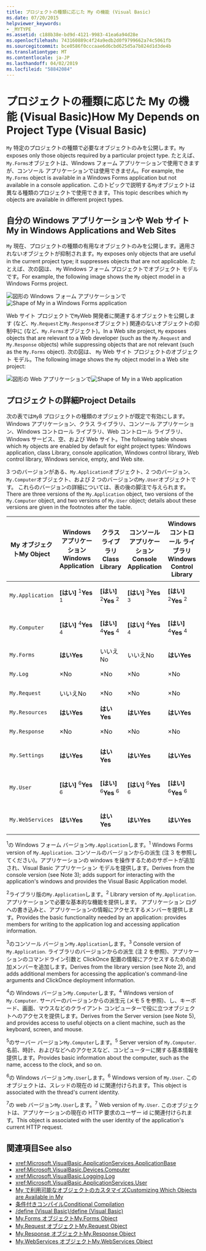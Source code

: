 ```yaml
---
title: プロジェクトの種類に応じた My の機能 (Visual Basic)
ms.date: 07/20/2015
helpviewer_keywords:
- _MYTYPE
ms.assetid: c188b38e-bd9d-4121-9983-41ea6a94d28e
ms.openlocfilehash: 743160889c4f24a9edb2d0f9799662a74c5061fb
ms.sourcegitcommit: bce0586f0cccaae6d6cbd625d5a7b824d1d3de4b
ms.translationtype: MT
ms.contentlocale: ja-JP
ms.lasthandoff: 04/02/2019
ms.locfileid: "58842084"
---
```

# <a name="how-my-depends-on-project-type-visual-basic"></a><span data-ttu-id="4b334-102">プロジェクトの種類に応じた My の機能 (Visual Basic)</span><span class="sxs-lookup"><span data-stu-id="4b334-102">How My Depends on Project Type (Visual Basic)</span></span>
<span data-ttu-id="4b334-103">`My` 特定のプロジェクトの種類で必要なオブジェクトのみを公開します。</span><span class="sxs-lookup"><span data-stu-id="4b334-103">`My` exposes only those objects required by a particular project type.</span></span> <span data-ttu-id="4b334-104">たとえば、`My.Forms`オブジェクトは、Windows フォーム アプリケーションで使用できますが、コンソール アプリケーションでは使用できません。</span><span class="sxs-lookup"><span data-stu-id="4b334-104">For example, the `My.Forms` object is available in a Windows Forms application but not available in a console application.</span></span> <span data-ttu-id="4b334-105">このトピックで説明する`My`オブジェクトは異なる種類のプロジェクトで使用できます。</span><span class="sxs-lookup"><span data-stu-id="4b334-105">This topic describes which `My` objects are available in different project types.</span></span>  
  
## <a name="my-in-windows-applications-and-web-sites"></a><span data-ttu-id="4b334-106">自分の Windows アプリケーションや Web サイト</span><span class="sxs-lookup"><span data-stu-id="4b334-106">My in Windows Applications and Web Sites</span></span>  
 <span data-ttu-id="4b334-107">`My` 現在、プロジェクトの種類の有用なオブジェクトのみを公開します。適用されないオブジェクトが抑制されます。</span><span class="sxs-lookup"><span data-stu-id="4b334-107">`My` exposes only objects that are useful in the current project type; it suppresses objects that are not applicable.</span></span> <span data-ttu-id="4b334-108">たとえば、次の図は、 `My` Windows フォーム プロジェクトでオブジェクト モデルです。</span><span class="sxs-lookup"><span data-stu-id="4b334-108">For example, the following image shows the `My` object model in a Windows Forms project.</span></span>  
  
 <span data-ttu-id="4b334-109">![図形の Windows フォーム アプリケーションで](../../../visual-basic/developing-apps/development-with-my/media/myinwinform.png "MyInWinForm")</span><span class="sxs-lookup"><span data-stu-id="4b334-109">![Shape of My in a Windows Forms application](../../../visual-basic/developing-apps/development-with-my/media/myinwinform.png "MyInWinForm")</span></span>  
  
 <span data-ttu-id="4b334-110">Web サイト プロジェクトで`My`Web 開発者に関連するオブジェクトを公開します (など、`My.Request`と`My.Response`オブジェクト) 関連のないオブジェクトの抑制中に (など、`My.Forms`オブジェクト)。</span><span class="sxs-lookup"><span data-stu-id="4b334-110">In a Web site project, `My` exposes objects that are relevant to a Web developer (such as the `My.Request` and `My.Response` objects) while suppressing objects that are not relevant (such as the `My.Forms` object).</span></span> <span data-ttu-id="4b334-111">次の図は、 `My` Web サイト プロジェクトのオブジェクト モデル。</span><span class="sxs-lookup"><span data-stu-id="4b334-111">The following image shows the `My` object model in a Web site project:</span></span>  
  
 <span data-ttu-id="4b334-112">![図形の Web アプリケーションで](../../../visual-basic/developing-apps/development-with-my/media/myinweb.png "MyInWeb")</span><span class="sxs-lookup"><span data-stu-id="4b334-112">![Shape of My in a Web application](../../../visual-basic/developing-apps/development-with-my/media/myinweb.png "MyInWeb")</span></span>  
  
## <a name="project-details"></a><span data-ttu-id="4b334-113">プロジェクトの詳細</span><span class="sxs-lookup"><span data-stu-id="4b334-113">Project Details</span></span>  
 <span data-ttu-id="4b334-114">次の表では`My`8 プロジェクトの種類のオブジェクトが既定で有効にします。Windows アプリケーション、クラス ライブラリ、コンソール アプリケーション、Windows コントロール ライブラリ、Web コントロール ライブラリ、Windows サービス、空、および Web サイト。</span><span class="sxs-lookup"><span data-stu-id="4b334-114">The following table shows which `My` objects are enabled by default for eight project types: Windows application, class Library, console application, Windows control library, Web control library, Windows service, empty, and Web site.</span></span>  
  
 <span data-ttu-id="4b334-115">3 つのバージョンがある、`My.Application`オブジェクト、2 つのバージョン、`My.Computer`オブジェクト、および 2 つのバージョンの`My.User`オブジェクトです。 これらのバージョンの詳細については、表の後の脚注で与えられます。</span><span class="sxs-lookup"><span data-stu-id="4b334-115">There are three versions of the `My.Application` object, two versions of the `My.Computer` object, and two versions of `My.User` object; details about these versions are given in the footnotes after the table.</span></span>  
  
|<span data-ttu-id="4b334-116">My オブジェクト</span><span class="sxs-lookup"><span data-stu-id="4b334-116">My Object</span></span>|<span data-ttu-id="4b334-117">Windows アプリケーション</span><span class="sxs-lookup"><span data-stu-id="4b334-117">Windows Application</span></span>|<span data-ttu-id="4b334-118">クラス ライブラリ</span><span class="sxs-lookup"><span data-stu-id="4b334-118">Class Library</span></span>|<span data-ttu-id="4b334-119">コンソール アプリケーション</span><span class="sxs-lookup"><span data-stu-id="4b334-119">Console Application</span></span>|<span data-ttu-id="4b334-120">Windows コントロール ライブラリ</span><span class="sxs-lookup"><span data-stu-id="4b334-120">Windows Control Library</span></span>|<span data-ttu-id="4b334-121">Web コントロール ライブラリ</span><span class="sxs-lookup"><span data-stu-id="4b334-121">Web Control Library</span></span>|<span data-ttu-id="4b334-122">Windows サービス</span><span class="sxs-lookup"><span data-stu-id="4b334-122">Windows Service</span></span>|<span data-ttu-id="4b334-123">Empty</span><span class="sxs-lookup"><span data-stu-id="4b334-123">Empty</span></span>|<span data-ttu-id="4b334-124">Web サイト</span><span class="sxs-lookup"><span data-stu-id="4b334-124">Web Site</span></span>|  
|---|---|---|---|---|---|---|---|---|  
|`My.Application`|<span data-ttu-id="4b334-125">**[はい]** <sup>1</sup></span><span class="sxs-lookup"><span data-stu-id="4b334-125">**Yes** <sup>1</sup></span></span>|<span data-ttu-id="4b334-126">**[はい]** <sup>2</sup></span><span class="sxs-lookup"><span data-stu-id="4b334-126">**Yes** <sup>2</sup></span></span>|<span data-ttu-id="4b334-127">**[はい]** <sup>3</sup></span><span class="sxs-lookup"><span data-stu-id="4b334-127">**Yes** <sup>3</sup></span></span>|<span data-ttu-id="4b334-128">**[はい]** <sup>2</sup></span><span class="sxs-lookup"><span data-stu-id="4b334-128">**Yes** <sup>2</sup></span></span>|<span data-ttu-id="4b334-129">いいえ</span><span class="sxs-lookup"><span data-stu-id="4b334-129">No</span></span>|<span data-ttu-id="4b334-130">**[はい]** <sup>3</sup></span><span class="sxs-lookup"><span data-stu-id="4b334-130">**Yes** <sup>3</sup></span></span>|<span data-ttu-id="4b334-131">いいえ</span><span class="sxs-lookup"><span data-stu-id="4b334-131">No</span></span>|<span data-ttu-id="4b334-132">いいえ</span><span class="sxs-lookup"><span data-stu-id="4b334-132">No</span></span>|  
|`My.Computer`|<span data-ttu-id="4b334-133">**[はい]** <sup>4</sup></span><span class="sxs-lookup"><span data-stu-id="4b334-133">**Yes** <sup>4</sup></span></span>|<span data-ttu-id="4b334-134">**[はい]** <sup>4</sup></span><span class="sxs-lookup"><span data-stu-id="4b334-134">**Yes** <sup>4</sup></span></span>|<span data-ttu-id="4b334-135">**[はい]** <sup>4</sup></span><span class="sxs-lookup"><span data-stu-id="4b334-135">**Yes** <sup>4</sup></span></span>|<span data-ttu-id="4b334-136">**[はい]** <sup>4</sup></span><span class="sxs-lookup"><span data-stu-id="4b334-136">**Yes** <sup>4</sup></span></span>|<span data-ttu-id="4b334-137">**[はい]** <sup>5</sup></span><span class="sxs-lookup"><span data-stu-id="4b334-137">**Yes** <sup>5</sup></span></span>|<span data-ttu-id="4b334-138">**[はい]** <sup>4</sup></span><span class="sxs-lookup"><span data-stu-id="4b334-138">**Yes** <sup>4</sup></span></span>|<span data-ttu-id="4b334-139">いいえ</span><span class="sxs-lookup"><span data-stu-id="4b334-139">No</span></span>|<span data-ttu-id="4b334-140">**[はい]** <sup>5</sup></span><span class="sxs-lookup"><span data-stu-id="4b334-140">**Yes** <sup>5</sup></span></span>|  
|`My.Forms`|<span data-ttu-id="4b334-141">**はい**</span><span class="sxs-lookup"><span data-stu-id="4b334-141">**Yes**</span></span>|<span data-ttu-id="4b334-142">いいえ</span><span class="sxs-lookup"><span data-stu-id="4b334-142">No</span></span>|<span data-ttu-id="4b334-143">いいえ</span><span class="sxs-lookup"><span data-stu-id="4b334-143">No</span></span>|<span data-ttu-id="4b334-144">**はい**</span><span class="sxs-lookup"><span data-stu-id="4b334-144">**Yes**</span></span>|<span data-ttu-id="4b334-145">いいえ</span><span class="sxs-lookup"><span data-stu-id="4b334-145">No</span></span>|<span data-ttu-id="4b334-146">×</span><span class="sxs-lookup"><span data-stu-id="4b334-146">No</span></span>|<span data-ttu-id="4b334-147">×</span><span class="sxs-lookup"><span data-stu-id="4b334-147">No</span></span>|<span data-ttu-id="4b334-148">×</span><span class="sxs-lookup"><span data-stu-id="4b334-148">No</span></span>|  
|`My.Log`|<span data-ttu-id="4b334-149">×</span><span class="sxs-lookup"><span data-stu-id="4b334-149">No</span></span>|<span data-ttu-id="4b334-150">×</span><span class="sxs-lookup"><span data-stu-id="4b334-150">No</span></span>|<span data-ttu-id="4b334-151">×</span><span class="sxs-lookup"><span data-stu-id="4b334-151">No</span></span>|<span data-ttu-id="4b334-152">×</span><span class="sxs-lookup"><span data-stu-id="4b334-152">No</span></span>|<span data-ttu-id="4b334-153">×</span><span class="sxs-lookup"><span data-stu-id="4b334-153">No</span></span>|<span data-ttu-id="4b334-154">×</span><span class="sxs-lookup"><span data-stu-id="4b334-154">No</span></span>|<span data-ttu-id="4b334-155">いいえ</span><span class="sxs-lookup"><span data-stu-id="4b334-155">No</span></span>|<span data-ttu-id="4b334-156">**はい**</span><span class="sxs-lookup"><span data-stu-id="4b334-156">**Yes**</span></span>|  
|`My.Request`|<span data-ttu-id="4b334-157">いいえ</span><span class="sxs-lookup"><span data-stu-id="4b334-157">No</span></span>|<span data-ttu-id="4b334-158">×</span><span class="sxs-lookup"><span data-stu-id="4b334-158">No</span></span>|<span data-ttu-id="4b334-159">×</span><span class="sxs-lookup"><span data-stu-id="4b334-159">No</span></span>|<span data-ttu-id="4b334-160">×</span><span class="sxs-lookup"><span data-stu-id="4b334-160">No</span></span>|<span data-ttu-id="4b334-161">×</span><span class="sxs-lookup"><span data-stu-id="4b334-161">No</span></span>|<span data-ttu-id="4b334-162">×</span><span class="sxs-lookup"><span data-stu-id="4b334-162">No</span></span>|<span data-ttu-id="4b334-163">いいえ</span><span class="sxs-lookup"><span data-stu-id="4b334-163">No</span></span>|<span data-ttu-id="4b334-164">**はい**</span><span class="sxs-lookup"><span data-stu-id="4b334-164">**Yes**</span></span>|  
|`My.Resources`|<span data-ttu-id="4b334-165">**はい**</span><span class="sxs-lookup"><span data-stu-id="4b334-165">**Yes**</span></span>|<span data-ttu-id="4b334-166">**はい**</span><span class="sxs-lookup"><span data-stu-id="4b334-166">**Yes**</span></span>|<span data-ttu-id="4b334-167">**はい**</span><span class="sxs-lookup"><span data-stu-id="4b334-167">**Yes**</span></span>|<span data-ttu-id="4b334-168">**はい**</span><span class="sxs-lookup"><span data-stu-id="4b334-168">**Yes**</span></span>|<span data-ttu-id="4b334-169">**はい**</span><span class="sxs-lookup"><span data-stu-id="4b334-169">**Yes**</span></span>|<span data-ttu-id="4b334-170">**はい**</span><span class="sxs-lookup"><span data-stu-id="4b334-170">**Yes**</span></span>|<span data-ttu-id="4b334-171">いいえ</span><span class="sxs-lookup"><span data-stu-id="4b334-171">No</span></span>|<span data-ttu-id="4b334-172">×</span><span class="sxs-lookup"><span data-stu-id="4b334-172">No</span></span>|  
|`My.Response`|<span data-ttu-id="4b334-173">×</span><span class="sxs-lookup"><span data-stu-id="4b334-173">No</span></span>|<span data-ttu-id="4b334-174">×</span><span class="sxs-lookup"><span data-stu-id="4b334-174">No</span></span>|<span data-ttu-id="4b334-175">×</span><span class="sxs-lookup"><span data-stu-id="4b334-175">No</span></span>|<span data-ttu-id="4b334-176">×</span><span class="sxs-lookup"><span data-stu-id="4b334-176">No</span></span>|<span data-ttu-id="4b334-177">×</span><span class="sxs-lookup"><span data-stu-id="4b334-177">No</span></span>|<span data-ttu-id="4b334-178">×</span><span class="sxs-lookup"><span data-stu-id="4b334-178">No</span></span>|<span data-ttu-id="4b334-179">いいえ</span><span class="sxs-lookup"><span data-stu-id="4b334-179">No</span></span>|<span data-ttu-id="4b334-180">**はい**</span><span class="sxs-lookup"><span data-stu-id="4b334-180">**Yes**</span></span>|  
|`My.Settings`|<span data-ttu-id="4b334-181">**はい**</span><span class="sxs-lookup"><span data-stu-id="4b334-181">**Yes**</span></span>|<span data-ttu-id="4b334-182">**はい**</span><span class="sxs-lookup"><span data-stu-id="4b334-182">**Yes**</span></span>|<span data-ttu-id="4b334-183">**はい**</span><span class="sxs-lookup"><span data-stu-id="4b334-183">**Yes**</span></span>|<span data-ttu-id="4b334-184">**はい**</span><span class="sxs-lookup"><span data-stu-id="4b334-184">**Yes**</span></span>|<span data-ttu-id="4b334-185">**はい**</span><span class="sxs-lookup"><span data-stu-id="4b334-185">**Yes**</span></span>|<span data-ttu-id="4b334-186">**はい**</span><span class="sxs-lookup"><span data-stu-id="4b334-186">**Yes**</span></span>|<span data-ttu-id="4b334-187">いいえ</span><span class="sxs-lookup"><span data-stu-id="4b334-187">No</span></span>|<span data-ttu-id="4b334-188">いいえ</span><span class="sxs-lookup"><span data-stu-id="4b334-188">No</span></span>|  
|`My.User`|<span data-ttu-id="4b334-189">**[はい]** <sup>6</sup></span><span class="sxs-lookup"><span data-stu-id="4b334-189">**Yes** <sup>6</sup></span></span>|<span data-ttu-id="4b334-190">**[はい]** <sup>6</sup></span><span class="sxs-lookup"><span data-stu-id="4b334-190">**Yes** <sup>6</sup></span></span>|<span data-ttu-id="4b334-191">**[はい]** <sup>6</sup></span><span class="sxs-lookup"><span data-stu-id="4b334-191">**Yes** <sup>6</sup></span></span>|<span data-ttu-id="4b334-192">**[はい]** <sup>6</sup></span><span class="sxs-lookup"><span data-stu-id="4b334-192">**Yes** <sup>6</sup></span></span>|<span data-ttu-id="4b334-193">**[はい]** <sup>7</sup></span><span class="sxs-lookup"><span data-stu-id="4b334-193">**Yes** <sup>7</sup></span></span>|<span data-ttu-id="4b334-194">**[はい]** <sup>6</sup></span><span class="sxs-lookup"><span data-stu-id="4b334-194">**Yes** <sup>6</sup></span></span>|<span data-ttu-id="4b334-195">いいえ</span><span class="sxs-lookup"><span data-stu-id="4b334-195">No</span></span>|<span data-ttu-id="4b334-196">**[はい]** <sup>7</sup></span><span class="sxs-lookup"><span data-stu-id="4b334-196">**Yes** <sup>7</sup></span></span>|  
|`My.WebServices`|<span data-ttu-id="4b334-197">**はい**</span><span class="sxs-lookup"><span data-stu-id="4b334-197">**Yes**</span></span>|<span data-ttu-id="4b334-198">**はい**</span><span class="sxs-lookup"><span data-stu-id="4b334-198">**Yes**</span></span>|<span data-ttu-id="4b334-199">**はい**</span><span class="sxs-lookup"><span data-stu-id="4b334-199">**Yes**</span></span>|<span data-ttu-id="4b334-200">**はい**</span><span class="sxs-lookup"><span data-stu-id="4b334-200">**Yes**</span></span>|<span data-ttu-id="4b334-201">**はい**</span><span class="sxs-lookup"><span data-stu-id="4b334-201">**Yes**</span></span>|<span data-ttu-id="4b334-202">**はい**</span><span class="sxs-lookup"><span data-stu-id="4b334-202">**Yes**</span></span>|<span data-ttu-id="4b334-203">いいえ</span><span class="sxs-lookup"><span data-stu-id="4b334-203">No</span></span>|<span data-ttu-id="4b334-204">いいえ</span><span class="sxs-lookup"><span data-stu-id="4b334-204">No</span></span>|  
  
 <span data-ttu-id="4b334-205"><sup>1</sup>の Windows フォーム バージョン`My.Application`します。</span><span class="sxs-lookup"><span data-stu-id="4b334-205"><sup>1</sup> Windows Forms version of `My.Application`.</span></span> <span data-ttu-id="4b334-206">コンソールのバージョンからの派生 (注 3 を参照してください)。アプリケーションの windows を操作するためのサポートが追加され、Visual Basic アプリケーション モデルを提供します。</span><span class="sxs-lookup"><span data-stu-id="4b334-206">Derives from the console version (see Note 3); adds support for interacting with the application's windows and provides the Visual Basic Application model.</span></span>  
  
 <span data-ttu-id="4b334-207"><sup>2</sup>ライブラリ版の`My.Application`します。</span><span class="sxs-lookup"><span data-stu-id="4b334-207"><sup>2</sup> Library version of `My.Application`.</span></span> <span data-ttu-id="4b334-208">アプリケーションで必要な基本的な機能を提供します。 アプリケーション ログへの書き込みと、アプリケーションの情報にアクセスするメンバーを提供します。</span><span class="sxs-lookup"><span data-stu-id="4b334-208">Provides the basic functionality needed by an application: provides members for writing to the application log and accessing application information.</span></span>  
  
 <span data-ttu-id="4b334-209"><sup>3</sup>のコンソール バージョン`My.Application`します。</span><span class="sxs-lookup"><span data-stu-id="4b334-209"><sup>3</sup> Console version of `My.Application`.</span></span> <span data-ttu-id="4b334-210">ライブラリのバージョンからの派生 (注 2 を参照)、アプリケーションのコマンドライン引数と ClickOnce 配置の情報にアクセスするための追加メンバーを追加します。</span><span class="sxs-lookup"><span data-stu-id="4b334-210">Derives from the library version (see Note 2), and adds additional members for accessing the application's command-line arguments and ClickOnce deployment information.</span></span>  
  
 <span data-ttu-id="4b334-211"><sup>4</sup>の Windows バージョン`My.Computer`します。</span><span class="sxs-lookup"><span data-stu-id="4b334-211"><sup>4</sup> Windows version of `My.Computer`.</span></span> <span data-ttu-id="4b334-212">サーバーのバージョンからの派生元 (メモ 5 を参照)、し、キーボード、画面、マウスなどのクライアント コンピューターで役に立つオブジェクトへのアクセスを提供します。</span><span class="sxs-lookup"><span data-stu-id="4b334-212">Derives from the Server version (see Note 5), and provides access to useful objects on a client machine, such as the keyboard, screen, and mouse.</span></span>  
  
 <span data-ttu-id="4b334-213"><sup>5</sup>のサーバー バージョン`My.Computer`します。</span><span class="sxs-lookup"><span data-stu-id="4b334-213"><sup>5</sup> Server version of `My.Computer`.</span></span> <span data-ttu-id="4b334-214">名前、時計、およびなどへのアクセスなど、コンピューターに関する基本情報を提供します。</span><span class="sxs-lookup"><span data-stu-id="4b334-214">Provides basic information about the computer, such as the name, access to the clock, and so on.</span></span>  
  
 <span data-ttu-id="4b334-215"><sup>6</sup>の Windows バージョン`My.User`します。</span><span class="sxs-lookup"><span data-stu-id="4b334-215"><sup>6</sup> Windows version of `My.User`.</span></span> <span data-ttu-id="4b334-216">このオブジェクトは、スレッドの現在の id に関連付けられます。</span><span class="sxs-lookup"><span data-stu-id="4b334-216">This object is associated with the thread's current identity.</span></span>  
  
 <span data-ttu-id="4b334-217"><sup>7</sup>の web バージョン`My.User`します。</span><span class="sxs-lookup"><span data-stu-id="4b334-217"><sup>7</sup> Web version of `My.User`.</span></span> <span data-ttu-id="4b334-218">このオブジェクトは、アプリケーションの現在の HTTP 要求のユーザー id に関連付けられます。</span><span class="sxs-lookup"><span data-stu-id="4b334-218">This object is associated with the user identity of the application's current HTTP request.</span></span>  
  
## <a name="see-also"></a><span data-ttu-id="4b334-219">関連項目</span><span class="sxs-lookup"><span data-stu-id="4b334-219">See also</span></span>

- <xref:Microsoft.VisualBasic.ApplicationServices.ApplicationBase>
- <xref:Microsoft.VisualBasic.Devices.Computer>
- <xref:Microsoft.VisualBasic.Logging.Log>
- <xref:Microsoft.VisualBasic.ApplicationServices.User>
- [<span data-ttu-id="4b334-220">My で利用可能なオブジェクトのカスタマイズ</span><span class="sxs-lookup"><span data-stu-id="4b334-220">Customizing Which Objects are Available in My</span></span>](../../../visual-basic/developing-apps/customizing-extending-my/customizing-which-objects-are-available-in-my.md)
- [<span data-ttu-id="4b334-221">条件付きコンパイル</span><span class="sxs-lookup"><span data-stu-id="4b334-221">Conditional Compilation</span></span>](../../../visual-basic/programming-guide/program-structure/conditional-compilation.md)
- [<span data-ttu-id="4b334-222">/define (Visual Basic)</span><span class="sxs-lookup"><span data-stu-id="4b334-222">/define (Visual Basic)</span></span>](../../../visual-basic/reference/command-line-compiler/define.md)
- [<span data-ttu-id="4b334-223">My.Forms オブジェクト</span><span class="sxs-lookup"><span data-stu-id="4b334-223">My.Forms Object</span></span>](../../../visual-basic/language-reference/objects/my-forms-object.md)
- [<span data-ttu-id="4b334-224">My.Request オブジェクト</span><span class="sxs-lookup"><span data-stu-id="4b334-224">My.Request Object</span></span>](../../../visual-basic/language-reference/objects/my-request-object.md)
- [<span data-ttu-id="4b334-225">My.Response オブジェクト</span><span class="sxs-lookup"><span data-stu-id="4b334-225">My.Response Object</span></span>](../../../visual-basic/language-reference/objects/my-response-object.md)
- [<span data-ttu-id="4b334-226">My.WebServices オブジェクト</span><span class="sxs-lookup"><span data-stu-id="4b334-226">My.WebServices Object</span></span>](../../../visual-basic/language-reference/objects/my-webservices-object.md)
